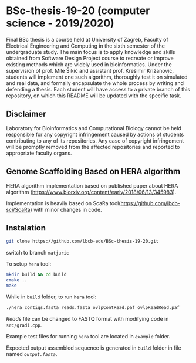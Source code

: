 # BSc-thesis-19-20 (computer science - 2019/2020)
Final BSc thesis is a course held at University of Zagreb, Faculty of Electrical Engineering and Computing in the sixth semester of the undergraduate study. The main focus is to apply knowledge and skills obtained from Software Design Project course to recreate or improve existing methods which are widely used in bioinformatics. Under the supervision of prof. Mile Šikić and assistant prof. Krešimir Križanović, students will implement one such algorithm, thoroughly test it on simulated and real data, and formally encapsulate the whole process by writing and defending a thesis. Each student will have access to a private branch of this repository, on which this README will be updated with the specific task.

## Disclaimer
Laboratory for Bioinformatics and Computational Biology cannot be held responsible for any copyright infringement caused by actions of students contributing to any of its repositories. Any case of copyright infringement will be promptly removed from the affected repositories and reported to appropriate faculty organs.

## Genome Scaffolding Based on HERA algorithm
HERA algorithm implementation based on published paper about HERA algorithm (https://www.biorxiv.org/content/early/2018/06/13/345983).

Implementation is heavily based on ScaRa tool(https://github.com/lbcb-sci/ScaRa) with minor changes in code.

## Instalation

```bash
git clone https://github.com/lbcb-edu/BSc-thesis-19-20.git
```
switch to branch ```matjuric```

To setup ```hera``` tool:
```bash
mkdir build && cd build
cmake ..
make
```

While in ```build``` folder, to run ```hera``` tool:
```bash
./hera contigs.fasta reads.fasta ovlpContRead.paf ovlpReadRead.paf
```

*Reads* file can be changed to FASTQ format with modifying code in ```src/gradi.cpp```.

Example test files for running ```hera``` tool are located in *```example```* folder.

Expected output assembled sequence is generated in ```build``` folder in file named *```output.fasta```*.


